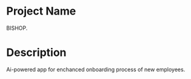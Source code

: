 # Project Name

BISHOP.

# Description

Ai-powered app for enchanced onboarding process of new employees.

